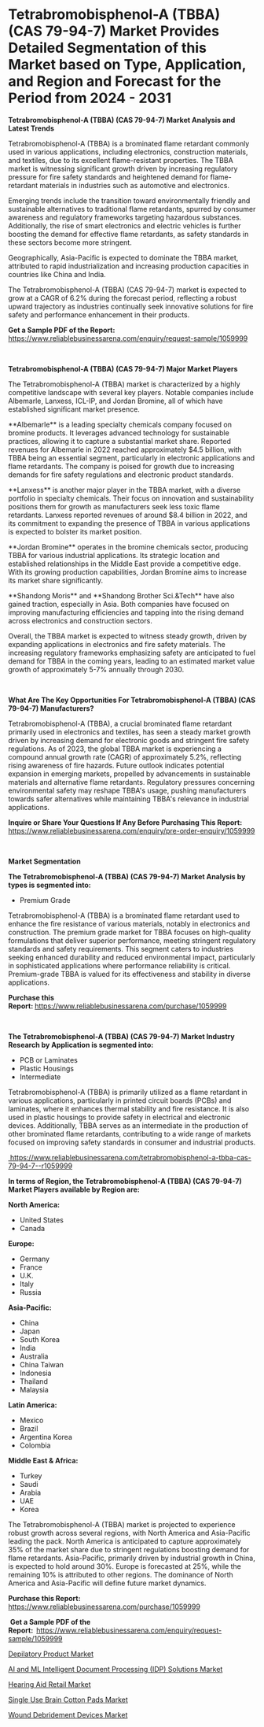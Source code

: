 <p><h1>Tetrabromobisphenol-A (TBBA) (CAS 79-94-7) Market Provides Detailed Segmentation of this Market based on Type, Application, and Region and Forecast for the Period from 2024 - 2031</h1></p><p><strong>Tetrabromobisphenol-A (TBBA) (CAS 79-94-7) Market Analysis and Latest Trends</strong></p>
<p><p>Tetrabromobisphenol-A (TBBA) is a brominated flame retardant commonly used in various applications, including electronics, construction materials, and textiles, due to its excellent flame-resistant properties. The TBBA market is witnessing significant growth driven by increasing regulatory pressure for fire safety standards and heightened demand for flame-retardant materials in industries such as automotive and electronics. </p><p>Emerging trends include the transition toward environmentally friendly and sustainable alternatives to traditional flame retardants, spurred by consumer awareness and regulatory frameworks targeting hazardous substances. Additionally, the rise of smart electronics and electric vehicles is further boosting the demand for effective flame retardants, as safety standards in these sectors become more stringent.</p><p>Geographically, Asia-Pacific is expected to dominate the TBBA market, attributed to rapid industrialization and increasing production capacities in countries like China and India. </p><p>The Tetrabromobisphenol-A (TBBA) (CAS 79-94-7) market is expected to grow at a CAGR of 6.2% during the forecast period, reflecting a robust upward trajectory as industries continually seek innovative solutions for fire safety and performance enhancement in their products.</p></p>
<p><strong>Get a Sample PDF of the Report:&nbsp;</strong> <a href="https://www.reliablebusinessarena.com/enquiry/request-sample/1059999?utm_campaign=1841&utm_medium=2&utm_source=Github&utm_content=ia&utm_term=07122024&utm_id=tetrabromobisphenol-a-tbba-cas-79-94-7">https://www.reliablebusinessarena.com/enquiry/request-sample/1059999</a></p>
<p>&nbsp;</p>
<p><strong>Tetrabromobisphenol-A (TBBA) (CAS 79-94-7) Major Market Players</strong></p>
<p><p>The Tetrabromobisphenol-A (TBBA) market is characterized by a highly competitive landscape with several key players. Notable companies include Albemarle, Lanxess, ICL-IP, and Jordan Bromine, all of which have established significant market presence.</p><p>**Albemarle** is a leading specialty chemicals company focused on bromine products. It leverages advanced technology for sustainable practices, allowing it to capture a substantial market share. Reported revenues for Albemarle in 2022 reached approximately $4.5 billion, with TBBA being an essential segment, particularly in electronic applications and flame retardants. The company is poised for growth due to increasing demands for fire safety regulations and electronic product standards.</p><p>**Lanxess** is another major player in the TBBA market, with a diverse portfolio in specialty chemicals. Their focus on innovation and sustainability positions them for growth as manufacturers seek less toxic flame retardants. Lanxess reported revenues of around $8.4 billion in 2022, and its commitment to expanding the presence of TBBA in various applications is expected to bolster its market position.</p><p>**Jordan Bromine** operates in the bromine chemicals sector, producing TBBA for various industrial applications. Its strategic location and established relationships in the Middle East provide a competitive edge. With its growing production capabilities, Jordan Bromine aims to increase its market share significantly.</p><p>**Shandong Moris** and **Shandong Brother Sci.&Tech** have also gained traction, especially in Asia. Both companies have focused on improving manufacturing efficiencies and tapping into the rising demand across electronics and construction sectors.</p><p>Overall, the TBBA market is expected to witness steady growth, driven by expanding applications in electronics and fire safety materials. The increasing regulatory frameworks emphasizing safety are anticipated to fuel demand for TBBA in the coming years, leading to an estimated market value growth of approximately 5-7% annually through 2030.</p></p>
<p>&nbsp;</p>
<p><strong>What Are The Key Opportunities For Tetrabromobisphenol-A (TBBA) (CAS 79-94-7) Manufacturers?</strong></p>
<p><p>Tetrabromobisphenol-A (TBBA), a crucial brominated flame retardant primarily used in electronics and textiles, has seen a steady market growth driven by increasing demand for electronic goods and stringent fire safety regulations. As of 2023, the global TBBA market is experiencing a compound annual growth rate (CAGR) of approximately 5.2%, reflecting rising awareness of fire hazards. Future outlook indicates potential expansion in emerging markets, propelled by advancements in sustainable materials and alternative flame retardants. Regulatory pressures concerning environmental safety may reshape TBBA's usage, pushing manufacturers towards safer alternatives while maintaining TBBA's relevance in industrial applications.</p></p>
<p><strong>Inquire or Share Your Questions If Any Before Purchasing This Report:</strong> <a href="https://www.reliablebusinessarena.com/enquiry/pre-order-enquiry/1059999?utm_campaign=1841&utm_medium=2&utm_source=Github&utm_content=ia&utm_term=07122024&utm_id=tetrabromobisphenol-a-tbba-cas-79-94-7">https://www.reliablebusinessarena.com/enquiry/pre-order-enquiry/1059999</a></p>
<p>&nbsp;</p>
<p><strong>Market Segmentation</strong></p>
<p><strong>The Tetrabromobisphenol-A (TBBA) (CAS 79-94-7) Market Analysis by types is segmented into:</strong></p>
<p><ul><li>Premium Grade</li></ul></p>
<p><p>Tetrabromobisphenol-A (TBBA) is a brominated flame retardant used to enhance the fire resistance of various materials, notably in electronics and construction. The premium grade market for TBBA focuses on high-quality formulations that deliver superior performance, meeting stringent regulatory standards and safety requirements. This segment caters to industries seeking enhanced durability and reduced environmental impact, particularly in sophisticated applications where performance reliability is critical. Premium-grade TBBA is valued for its effectiveness and stability in diverse applications.</p></p>
<p><strong>Purchase this Report:&nbsp;</strong><a href="https://www.reliablebusinessarena.com/purchase/1059999?utm_campaign=1841&utm_medium=2&utm_source=Github&utm_content=ia&utm_term=07122024&utm_id=tetrabromobisphenol-a-tbba-cas-79-94-7">https://www.reliablebusinessarena.com/purchase/1059999</a></p>
<p>&nbsp;</p>
<p><strong>The Tetrabromobisphenol-A (TBBA) (CAS 79-94-7) Market Industry Research by Application is segmented into:</strong></p>
<p><ul><li>PCB or Laminates</li><li>Plastic Housings</li><li>Intermediate</li></ul></p>
<p><p>Tetrabromobisphenol-A (TBBA) is primarily utilized as a flame retardant in various applications, particularly in printed circuit boards (PCBs) and laminates, where it enhances thermal stability and fire resistance. It is also used in plastic housings to provide safety in electrical and electronic devices. Additionally, TBBA serves as an intermediate in the production of other brominated flame retardants, contributing to a wide range of markets focused on improving safety standards in consumer and industrial products.</p></p>
<p><a href="https://www.reliablebusinessarena.com/tetrabromobisphenol-a-tbba-cas-79-94-7--r1059999?utm_campaign=1841&utm_medium=2&utm_source=Github&utm_content=ia&utm_term=07122024&utm_id=tetrabromobisphenol-a-tbba-cas-79-94-7">&nbsp;https://www.reliablebusinessarena.com/tetrabromobisphenol-a-tbba-cas-79-94-7--r1059999</a></p>
<p><strong>In terms of Region, the Tetrabromobisphenol-A (TBBA) (CAS 79-94-7) Market Players available by Region are:</strong></p>
<p>
    <p> <strong> North America: </strong>
        <ul>
            <li>United States</li>
            <li>Canada</li>
        </ul>
        </p> 
    <p> <strong> Europe: </strong>
        <ul>
            <li>Germany</li>
            <li>France</li>
            <li>U.K.</li>
            <li>Italy</li>
            <li>Russia</li>
        </ul>
        </p> 
    <p> <strong> Asia-Pacific: </strong>
        <ul>
            <li>China</li>
            <li>Japan</li>
            <li>South Korea</li>
            <li>India</li>
            <li>Australia</li>
            <li>China Taiwan</li>
            <li>Indonesia</li>
            <li>Thailand</li>
            <li>Malaysia</li>
        </ul>
        </p> 
    <p> <strong> Latin America: </strong>
        <ul>
            <li>Mexico</li>
            <li>Brazil</li>
            <li>Argentina Korea</li>
            <li>Colombia</li>
        </ul>
        </p> 
    <p> <strong> Middle East & Africa: </strong>
        <ul>
            <li>Turkey</li>
            <li>Saudi</li>
            <li>Arabia</li>
            <li>UAE</li>
            <li>Korea</li>
        </ul>
    </p>
    </p>
<p><p>The Tetrabromobisphenol-A (TBBA) market is projected to experience robust growth across several regions, with North America and Asia-Pacific leading the pack. North America is anticipated to capture approximately 35% of the market share due to stringent regulations boosting demand for flame retardants. Asia-Pacific, primarily driven by industrial growth in China, is expected to hold around 30%. Europe is forecasted at 25%, while the remaining 10% is attributed to other regions. The dominance of North America and Asia-Pacific will define future market dynamics.</p></p>
<p><strong>Purchase this Report: </strong><a href="https://www.reliablebusinessarena.com/purchase/1059999?utm_campaign=1841&utm_medium=2&utm_source=Github&utm_content=ia&utm_term=07122024&utm_id=tetrabromobisphenol-a-tbba-cas-79-94-7">https://www.reliablebusinessarena.com/purchase/1059999</a></p>
<p>&nbsp;<strong>Get a Sample PDF of the Report:&nbsp;&nbsp;</strong><a href="https://www.reliablebusinessarena.com/enquiry/request-sample/1059999?utm_campaign=1841&utm_medium=2&utm_source=Github&utm_content=ia&utm_term=07122024&utm_id=tetrabromobisphenol-a-tbba-cas-79-94-7">https://www.reliablebusinessarena.com/enquiry/request-sample/1059999</a></p>
<p><strong></strong></p>
<p><p><a href="https://github.com/julyju69/Market-Research-Report-List-5/blob/main/depilatory-product-market.md?utm_campaign=1841&utm_medium=2&utm_source=Github&utm_content=ia&utm_term=07122024&utm_id=tetrabromobisphenol-a-tbba-cas-79-94-7">Depilatory Product Market</a></p><p><a href="https://issuu.com/reportprime-2/docs/ai-and-ml-intelligent-document-processing-idp-solu?utm_campaign=1841&utm_medium=2&utm_source=Github&utm_content=ia&utm_term=07122024&utm_id=tetrabromobisphenol-a-tbba-cas-79-94-7">AI and ML Intelligent Document Processing (IDP) Solutions Market</a></p><p><a href="https://www.linkedin.com/pulse/recent-analysis-hearing-aid-retail-market-highlights-trends-7p2hf?utm_campaign=1841&utm_medium=2&utm_source=Github&utm_content=ia&utm_term=07122024&utm_id=tetrabromobisphenol-a-tbba-cas-79-94-7">Hearing Aid Retail Market</a></p><p><a href="https://issuu.com/reportprime-2/docs/single-use-brain-cotton-pads-market-size-2030.pptx?utm_campaign=1841&utm_medium=2&utm_source=Github&utm_content=ia&utm_term=07122024&utm_id=tetrabromobisphenol-a-tbba-cas-79-94-7">Single Use Brain Cotton Pads Market</a></p><p><a href="https://www.linkedin.com/pulse/in-depth-review-wound-debridement-devices-market-size-segmentation-w9muf?utm_campaign=1841&utm_medium=2&utm_source=Github&utm_content=ia&utm_term=07122024&utm_id=tetrabromobisphenol-a-tbba-cas-79-94-7">Wound Debridement Devices Market</a></p></p>